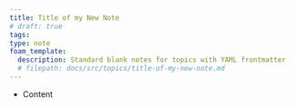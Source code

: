 ```yaml
---
title: Title of my New Note
# draft: true
tags:
type: note
foam_template:
  description: Standard blank notes for topics with YAML frontmatter
  # filepath: docs/src/topics/title-of-my-new-note.md
---
```


* Content

